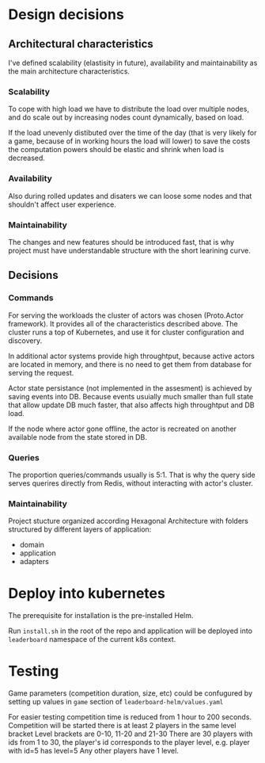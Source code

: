 # Design decisions

## Architectural characteristics

I've defined scalability (elastisity in future), availability and maintainability as the main architecture characteristics.

### Scalability

To cope with high load we have to distribute the load over multiple nodes, and do scale out by increasing nodes count dynamically, based on load.

If the load unevenly distibuted over the time of the day (that is very likely for a game, because of in working hours the load will lower) to save the costs the computation powers should be elastic and shrink when load is decreased.

### Availability

Also during rolled updates and disaters we can loose some nodes and that shouldn't affect user experience.

### Maintainability

The changes and new features should be introduced fast, that is why project must have understandable structure with the short learining curve.

## Decisions

### Commands

For serving the workloads the cluster of actors was chosen (Proto.Actor framework). It provides all of the characteristics described above.
The cluster runs a top of Kubernetes, and use it for cluster configuration and discovery.

In additional actor systems provide high throughtput, because active actors are located in memory, and there is no need to get them from database for serving the request.

Actor state persistance (not implemented in the assesment) is achieved by saving events into DB. Because events usuially much smaller than full state that allow update DB much faster, that also affects high throughtput and DB load.

If the node where actor gone offline, the actor is recreated on another available node from the state stored in DB.

### Queries

The proportion queries/commands usually is 5:1. That is why the query side serves querires directly from Redis, without interacting with actor's cluster.

### Maintainability

Project stucture organized according Hexagonal Architecture with folders structured by different layers of application:

- domain
- application
- adapters

# Deploy into kubernetes

The prerequisite for installation is the pre-installed Helm.

Run `install.sh` in the root of the repo and application will be deployed into `leaderboard` namespace of the current k8s context.

# Testing

Game parameters (competition duration, size, etc) could be confugured by setting up values in `game` section of `leaderboard-helm/values.yaml`

For easier testing competition time is reduced from 1 hour to 200 seconds.
Competition will be started there is at least 2 players in the same level bracket
Level brackets are 0-10, 11-20 and 21-30
There are 30 players with ids from 1 to 30, the player's id corresponds to the player level, e.g. player with id=5 has level=5
Any other players have 1 level.
